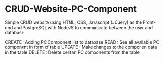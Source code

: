# CRUD-Website-PC-Component

Simple CRUD website using HTML, CSS, Javascript (JQuery) as the Front-end and PostgreSQL with NodeJS to communicate between the user and database

CREATE : Adding PC Component list to database
READ : See all available PC component in form of table
UPDATE : Make changes to the componen data in the table
DELETE : Delete ceritan PC components from the table
